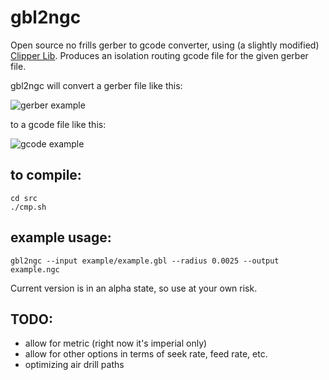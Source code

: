 gbl2ngc
=======

Open source no frills gerber to gcode converter, using (a slightly modified) [Clipper Lib](http://www.angusj.com/delphi/clipper.php).  Produces an isolation routing gcode file for the given gerber file.

gbl2ngc will convert a gerber file like this:


![gerber example](https://raw2.github.com/abetusk/gbl2ngc/master/example/gerbExample.png)


to a gcode file like this:


![gcode example](https://raw2.github.com/abetusk/gbl2ngc/master/example/gcodeExample.png)


to compile:
-----------

    cd src
    ./cmp.sh

example usage:
--------------

    gbl2ngc --input example/example.gbl --radius 0.0025 --output example.ngc

Current version is in an alpha state, so use at your own risk.


TODO:
-----

  - allow for metric (right now it's imperial only)
  - allow for other options in terms of seek rate, feed rate, etc.
  - optimizing air drill paths





